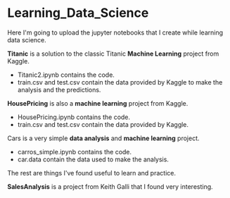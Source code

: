 # Learning_Data_Science

Here I'm going to upload the jupyter notebooks that I create while learning data science.

**Titanic** is a solution to the classic Titanic **Machine Learning** project from Kaggle.
 - Titanic2.ipynb contains the code.
 - train.csv and test.csv contain the data provided by Kaggle to make the analysis and the predictions.

**HousePricing** is also a **machine learning** project from Kaggle.
 - HousePricing.ipynb contains the code.
 - train.csv and test.csv contain the data provided by Kaggle.

Cars is a very simple **data analysis** and **machine learning** project.
 - carros_simple.ipynb contains the code.
 - car.data contain the data used to make the analysis.
 

The rest are things I've found useful to learn and practice.

**SalesAnalysis** is a project from Keith Galli that I found very interesting.
